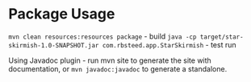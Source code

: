 # Package Usage

`mvn clean resources:resources package` - build
`java -cp target/star-skirmish-1.0-SNAPSHOT.jar com.rbsteed.app.StarSkirmish` - test run

Using Javadoc plugin - run mvn site to generate the site with documentation, or `mvn javadoc:javadoc` to generate a standalone.